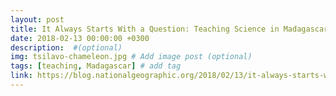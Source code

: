 ```yaml
---
layout: post
title: It Always Starts With a Question: Teaching Science in Madagascar
date: 2018-02-13 00:00:00 +0300
description:  #(optional)
img: tsilavo-chameleon.jpg # Add image post (optional)
tags: [teaching, Madagascar] # add tag
link: https://blog.nationalgeographic.org/2018/02/13/it-always-starts-with-a-question-teaching-science-in-madagascar/
---
```

